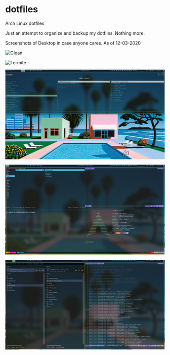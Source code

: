# dotfiles
Arch Linux dotfiles

Just an attempt to organize and backup my dotfiles.
Nothing more.

Screenshots of Desktop in case anyone cares. As of 12-03-2020

![Clean](https://github.com/Spookcity/dotfiles/blob/Desktop/screenshots/2020-03-12-164431_1920x1080_scrot.png)

![Termite](https://github.com/Spookcity/dotfiles/blob/Desktop/screenshots/2020-03-12-164434_1920x1080_scrot.png)

![Music](https://github.com/Spookcity/dotfiles/blob/Desktop/screenshots/2020-03-12-164532_1920x1080_scrot.png)

![4-paneMux](https://github.com/Spookcity/dotfiles/blob/Desktop/screenshots/2020-03-12-165747_1920x1080_scrot.png)

![sunflower+vim](https://github.com/Spookcity/dotfiles/blob/Desktop/screenshots/2020-03-12-164423_1920x1080_scrot.png)

